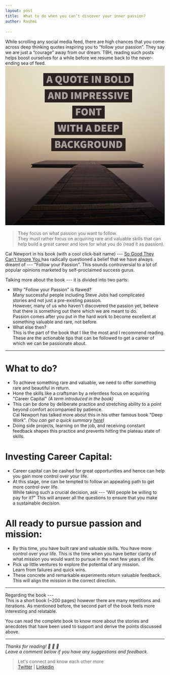 ```yaml
---
layout: post
title:  What to do when you can’t discover your inner passion?
author: Rashmi

---
```


While scrolling any social media feed, there are high chances that you come across deep thinking quotes inspiring you to “follow your passion”.
They say we are just a “courage” away from our dream.
TBH, reading such posts helps boost ourselves for a while before we resume back to the never-ending sea of feed.
![](/assets/images/passion.png)

> They focus on what passion you want to follow.\
> They must rather focus on acquiring rare and valuable skills that can help build a great career and love for what you do (read it as passion).

Cal Newport in his book (with a cool click-bait name) --- [So Good They Can't Ignore You ](https://www.goodreads.com/book/show/13525945-so-good-they-can-t-ignore-you)has radically questioned a belief that we have always dreamt of --- "Follow your Passion". This sounds controversial to a lot of popular opinions marketed by self-proclaimed success gurus.

Talking more about the book --- it is divided into two parts:

-   Why "Follow your Passion" is flawed?\
    Many successful people including Steve Jobs had complicated stories and not just a pre-existing passion.\
    However, many of us who haven't discovered the passion yet, believe that there is something out there which we are meant to do.\
    Passion comes after you put in the hard work to become excellent at something valuable and rare, not before.
-   What else then?\
    This is the part of the book that I like the most and I recommend reading.\
    These are the actionable tips that can be followed to get a career of which we can be passionate about.

* * * * *

What to do?
===========

-   To achieve something rare and valuable, we need to offer something rare and beautiful in return.
-   Hone the skills like a craftsman by a relentless focus on acquiring "Career Capital" *(A term introduced in the book)*
-   This can be done by deliberate practice and stretching ability to a point beyond comfort accompanied by patience.\
    Cal Newport has talked more about this in his other famous book "Deep Work". *(You can get a quick summary *[*here*](https://medium.com/@rashmishukla/what-i-learned-from-deep-work-by-cal-newport-9da1a6055812)*)*
-   Doing side projects, learning on the job, and receiving constant feedback shapes this practice and prevents hitting the plateau state of skills.

Investing Career Capital:
=========================

-   Career capital can be cashed for great opportunities and hence can help you gain more control over your life.
-   At this stage, one can be tempted to follow an appealing path to get more control over life.\
    While taking such a crucial decision, ask --- 'Will people be willing to pay for it?" This will answer all the questions to ensure that you make a sustainable decision.

All ready to pursue passion and mission:
========================================

-   By this time, you have built rare and valuable skills. You have more control over your life. This is the time when you have better clarity of what mission you would want to pursue in the next few years of life.
-   Pick up little ventures to explore the potential of any mission.\
    Learn from failures and quick wins.
-   These concrete and remarkable experiments return valuable feedback.\
    This will align the mission in the correct direction.

* * * * *

Regarding the book ---\
This is a short book (~200 pages) however there are many repetitions and iterations. As mentioned before, the second part of the book feels more interesting and relatable.

You can read the complete book to know more about the stories and anecdotes that have been used to support and derive the points discussed above.

* * * * *

*Thanks for reading! 💛 💛 💛\
Leave a comment below if you have any suggestions and feedback.*

> Let's connect and know each other more\
> [Twitter](https://twitter.com/oyerashmi) | [Linkedin](https://www.linkedin.com/in/rashmi-shukla-7ba298104/)